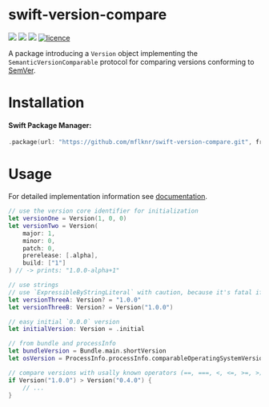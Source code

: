 # swift-version-compare

[![](https://img.shields.io/endpoint?url=https%3A%2F%2Fswiftpackageindex.com%2Fapi%2Fpackages%2Fmflknr%2Fswift-version-compare%2Fbadge%3Ftype%3Dswift-versions)](https://swiftpackageindex.com/mflknr/swift-version-compare)
[![](https://img.shields.io/endpoint?url=https%3A%2F%2Fswiftpackageindex.com%2Fapi%2Fpackages%2Fmflknr%2Fswift-version-compare%2Fbadge%3Ftype%3Dplatforms)](https://swiftpackageindex.com/mflknr/swift-version-compare)
[![](https://github.com/mflknr/swift-version-compare/workflows/checks/badge.svg)](https://github.com/mflknr/swift-version-compare/actions/workflows/checks.yml)
[![licence](https://img.shields.io/github/license/mflknr/swift-version-compare)](https://github.com/mflknr/swift-version-compare/blob/main/LICENSE)

A package introducing a `Version` object implementing the  `SemanticVersionComparable` protocol for comparing versions conforming to [SemVer](https://semver.org). 

# Installation

#### Swift Package Manager:

```swift
.package(url: "https://github.com/mflknr/swift-version-compare.git", from: "2.0.0"))
```

# Usage

For detailed implementation information see [documentation](https://mflknr.github.io/swift-version-compare/).

```swift
// use the version core identifier for initialization
let versionOne = Version(1, 0, 0)
let versionTwo = Version(
    major: 1,
    minor: 0,
    patch: 0,
    prerelease: [.alpha],
    build: ["1"]
) // -> prints: "1.0.0-alpha+1"

// use strings
// use `ExpressibleByStringLiteral` with caution, because it's fatal if string is not `SemVer` version
let versionThreeA: Version? = "1.0.0" 
let versionThreeB: Version? = Version("1.0.0")

// easy initial `0.0.0` version
let initialVersion: Version = .initial

// from bundle and processInfo
let bundleVersion = Bundle.main.shortVersion
let osVersion = ProcessInfo.processInfo.comparableOperatingSystemVersion

// compare versions with usally known operators (==, ===, <, <=, >=, >)
if Version("1.0.0") > Version("0.4.0") {
    // ...
}
```


